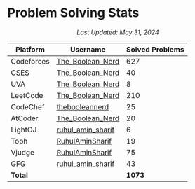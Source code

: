 # Problem Solving Stats

<p align="center"><em>Last Updated: May 31, 2024</em></p>

| Platform   | Username                                                                   | Solved Problems |
| ---------- | -------------------------------------------------------------------------- | --------------- |
| Codeforces | [The_Boolean_Nerd](https://codeforces.com/profile/The_Boolean_Nerd)        | 627             |
| CSES       | [The_Boolean_Nerd](https://cses.fi/user/167936)                            | 40              |
| UVA        | [The_Boolean_Nerd](https://uhunt.onlinejudge.org/id/1625903)               | 8               |
| LeetCode   | [The_Boolean_Nerd](https://leetcode.com/The_Boolean_Nerd/)                 | 210             |
| CodeChef   | [thebooleannerd](https://www.codechef.com/users/thebooleannerd)            | 25              |
| AtCoder    | [The_Boolean_Nerd](https://atcoder.jp/users/The_Boolean_Nerd)              | 20              |
| LightOJ    | [ruhul_amin_sharif](https://lightoj.com/user/ruhul_amin_sharif)            | 6               |
| Toph       | [RuhulAminSharif](https://toph.co/u/RuhulAminSharif)                       | 19              |
| Vjudge     | [RuhulAminSharif](https://vjudge.net/user/RuhulAminSharif)                 | 75              |
| GFG        | [ruhul_amin_sharif](https://www.geeksforgeeks.org/user/ruhul_amin_sharif/) | 43              |
| **Total**  |                                                                            | **1073**        |

<!-- | SPOJ | [ ]( ) | 0 | -->
<!-- | HackerRank | [ ]( ) | 0 | -->
